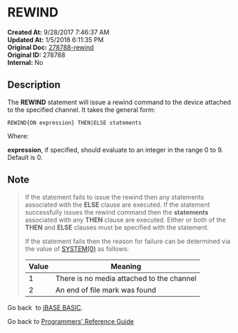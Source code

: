 # REWIND

**Created At:** 9/28/2017 7:46:37 AM  
**Updated At:** 1/5/2018 6:11:35 PM  
**Original Doc:** [278788-rewind](https://docs.jbase.com/36868-jbase-basic/278788-rewind)  
**Original ID:** 278788  
**Internal:** No  

## Description

The **REWIND** statement will issue a rewind command to the device attached to the specified channel. It takes the general form:

```
REWIND{ON expression} THEN|ELSE statements
```

Where:

**expression**, if specified, should evaluate to an integer in the range 0 to 9. Default is 0.

## Note

> If the statement fails to issue the rewind then any statements associated with the **ELSE** clause are executed. If the statement successfully issues the rewind command then the **statements** associated with any **THEN** clause are executed. Either or both of the **THEN** and **ELSE** clauses must be specified with the statement.
>
> If the statement fails then the reason for failure can be determined via the value of [SYSTEM(0)](./../system-functions) as follows:
>
>
> | Value | Meaning |
> | --- | --- |
> | 1 | There is no media attached to the channel |
> | 2 | An end of file mark was found |

Go back  to [jBASE BASIC](./../jbase-basic-programmers-reference-guide).

Go back to [Programmers' Reference Guide](./../../reference-guides/jbc/README.md)

  
<PageFooter />
